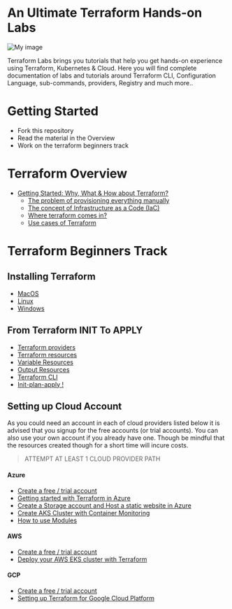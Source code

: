 
# An Ultimate Terraform Hands-on Labs 



![My image](images/wordle.png)

Terraform Labs brings you tutorials that help you get hands-on experience using Terraform, Kubernetes & Cloud. Here you will find complete documentation of labs and tutorials around Terraform CLI, Configuration Language, sub-commands, providers, Registry and much more..

#  Getting Started

- Fork this repository
- Read the material in the Overview
- Work on the terraform beginners track

# Terraform Overview

- [Getting Started: Why, What & How about Terraform?](getting-started/README.md) 
   - [The problem of provisioning everything manually](getting-started/the-problem.md)
   - [The concept of Infrastructure as a Code (IaC)](getting-started/iac.md)
   - [Where terraform comes in?](getting-started/terraform.md)
   - [Use cases of Terraform](getting-started/use-cases.md)


# Terraform Beginners Track

## Installing Terraform

  - [MacOS](beginners/os/mac/README.md)
  - [Linux](beginners/os/linux) 
  - [Windows](beginners/os/windows)
  

## From Terraform INIT To APPLY

  - [Terraform providers](beginners/providers/Terraform_Providers.md)
  - [Terraform resources](beginners/resources/Terraform_Resources.md)
  - [Variable Resources](beginners/resources/variables/README.md)
  - [Output Resources](master/beginners/resources/output/README.md)
  - [Terraform CLI](beginners/CLI/README.md)
  - [Init-plan-apply !](beginners/init-plan-apply/README.md)

## Setting up Cloud Account

As you could need an account in each of cloud providers listed below it is advised that you signup for the free accounts (or trial accounts). You can also use your own account if you already have one. Though be mindful that the resources created though for a short time will incure costs.

> ATTEMPT AT LEAST 1 CLOUD PROVIDER PATH

#### Azure
  - [Create a free / trial account](https://azure.microsoft.com/en-gb/free/)
  - [Getting started with Terraform in Azure](beginners/azure/README.md)
  - [Create a Storage account and Host a static website in Azure](beginners/azure/storageAccount)  
  - [Create AKS Cluster with Container Monitoring](beginners/azure/aks_cluster)
  - [How to use Modules](beginners/azure/module_example)
  
#### AWS
  - [Create a free / trial account](https://aws.amazon.com/free/?trk=ce1f55b8-6da8-4aa2-af36-3f11e9a449ae&sc_channel=ps&s_kwcid=AL!4422!3!433803620870!e!!g!!aws%20free%20account&ef_id=CjwKCAjwvNaYBhA3EiwACgndgrkV7SFWo45WCTf5KtR5y-GSDG0Nh6E2dG4w5iFSthHN_7kmV5MdMhoCocEQAvD_BwE:G:s&s_kwcid=AL!4422!3!433803620870!e!!g!!aws%20free%20account&all-free-tier.sort-by=item.additionalFields.SortRank&all-free-tier.sort-order=asc&awsf.Free%20Tier%20Types=*all&awsf.Free%20Tier%20Categories=*all)
  - [Deploy your AWS EKS cluster with Terraform](beginners/aws/eks)

#### GCP
  - [Create a free / trial account](https://cloud.google.com/free)
  - [Setting up Terraform for Google Cloud Platform](beginners/gcp/README.md)
